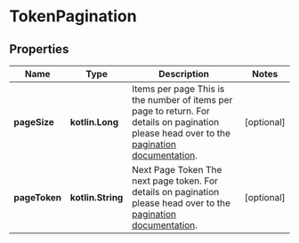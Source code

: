 
# TokenPagination

## Properties
| Name | Type | Description | Notes |
| ------------ | ------------- | ------------- | ------------- |
| **pageSize** | **kotlin.Long** | Items per page  This is the number of items per page to return. For details on pagination please head over to the [pagination documentation](https://www.ory.sh/docs/ecosystem/api-design#pagination). |  [optional] |
| **pageToken** | **kotlin.String** | Next Page Token  The next page token. For details on pagination please head over to the [pagination documentation](https://www.ory.sh/docs/ecosystem/api-design#pagination). |  [optional] |



